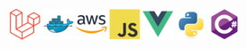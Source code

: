<p align="left">
  <img src="https://raw.githubusercontent.com/devicons/devicon/master/icons/laravel/laravel-original.svg" alt="laravel" width="55" height="55"/>
  <img src="https://raw.githubusercontent.com/devicons/devicon/master/icons/docker/docker-original.svg" alt="docker" width="55" height="55"/></a>
  <img src="https://raw.githubusercontent.com/devicons/devicon/master/icons/amazonwebservices/amazonwebservices-original-wordmark.svg" alt="aws" width="55" height="55"/>
  <img src="https://github.com/devicons/devicon/blob/master/icons/javascript/javascript-original.svg" alt="js" width="55" height="55"/>
  <img src="https://raw.githubusercontent.com/devicons/devicon/master/icons/vuejs/vuejs-original.svg" alt="vuejs" width="55" height="55"/>
  <img src="https://github.com/devicons/devicon/blob/master/icons/python/python-original.svg" alt="python" width="55" height="55"/>
  <img src="https://raw.githubusercontent.com/devicons/devicon/master/icons/csharp/csharp-original.svg" alt="c#" width="55" height="55"/>
  <!-- <img src="https://github.com/kroim/profile/blob/master/icons/icon_solidity.png?raw=true" alt="solidity" width="55" height="55"/> -->
</p>
